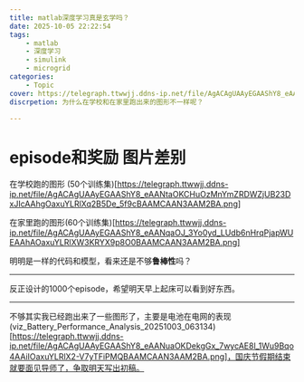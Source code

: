 ```yaml
---
title: matlab深度学习真是玄学吗？
date: 2025-10-05 22:22:54
tags:
    - matlab
    - 深度学习
    - simulink
    - microgrid
categories:
    - Topic
cover: https://telegraph.ttwwjj.ddns-ip.net/file/AgACAgUAAyEGAAShY8_eAANraOJ_8u8WssgJm9YW5WW_CYW-GX8AAhEOaxuYLRlXdB2wJ4tyrc4BAAMCAAN4AAM2BA.png
discrpetion: 为什么在学校和在家里跑出来的图形不一样呢？

---
```


# episode和奖励 图片差别

在学校跑的图形 (50个训练集)[https://telegraph.ttwwjj.ddns-ip.net/file/AgACAgUAAyEGAAShY8_eAANtaOKCHuOzMnYmZRDWZjUB23DxJIcAAhgOaxuYLRlXq2B5De_5f9cBAAMCAAN3AAM2BA.png]

在家里跑的图形(60个训练集)[https://telegraph.ttwwjj.ddns-ip.net/file/AgACAgUAAyEGAAShY8_eAANqaOJ_3Yo0yd_LUdb6nHrqPjapWUEAAhAOaxuYLRlXW3KRYX9p8O0BAAMCAAN3AAM2BA.png]

明明是一样的代码和模型，看来还是不够**鲁棒性**吗？

---

反正设计的1000个episode，希望明天早上起床可以看到好东西。

---

不够其实我已经跑出来了一些图形了，主要是电池在电网的表现(viz_Battery_Performance_Analysis_20251003_063134)[https://telegraph.ttwwjj.ddns-ip.net/file/AgACAgUAAyEGAAShY8_eAANuaOKDekgGx_7wycAE8l_1Wu9Bqo4AAiIOaxuYLRlX2-V7yTFiPMQBAAMCAAN3AAM2BA.png]，国庆节假期结束就要面见导师了，争取明天写出初稿。